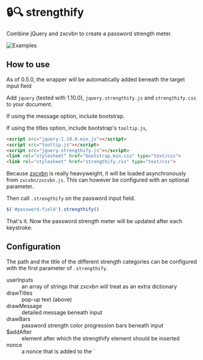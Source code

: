 🔒🔍 strengthify
================

Combine jQuery and zxcvbn to create a password strength meter.

![Examples](examples.png)

How to use
----------

As of 0.5.0, the wrapper will be automatically added beneath the target input field

Add `jquery` (tested with 1.10.0), `jquery.strengthify.js` and
`strengthify.css` to your document.

If using the message option, include bootstrap.

If using the titles option, include bootstrap's `tooltip.js`,

```HTML
<script src="jquery-1.10.0.min.js"></script>
<script src="tooltip.js"></script>
<script src="jquery.strengthify.js"></script>
<link rel="stylesheet" href="bootstrap.min.css" type="text/css">
<link rel="stylesheet" href="strengthify.css" type="text/css">
```

Because [zxcvbn](https://github.com/dropbox/zxcvbn) is really
heavyweight, it will be loaded asynchronously from `zxcvbn/zxcvbn.js`.
This can however be configured with an optional parameter.

Then call `.strengthify` on the password input field.

```JavaScript
$('#password-field').strengthify()
```

That's it. Now the password strength meter will be updated after
each keystroke.

Configuration
-------------

The path and the title of the different strength categories can
be configured with the first parameter of `.strengthify`.


<dl>
<dt>userInputs</dt><dd> an array of strings that zxcvbn will treat as an extra dictionary</dd>
<dt>drawTitles</dt><dd> pop-up text (above)</dd>
<dt>drawMessage</dt><dd> detailed message beneath input</dd>
<dt>drawBars</dt><dd> password strength color progression bars beneath input</dd>
<dt>$addAfter</dt><dd> element after which the strengthify element should be inserted</dd>
<dt>nonce</dt><dd> a nonce that is added to the `<script>` tag to load the zxcvbn.js file asynchronously</dd>
</dl>

Default:

```JSON
{
  "zxcvbn": "zxcvbn/zxcvbn.js",
  "userInputs": [],
  "titles": [
    "Weakest",
    "Weak",
    "So-so",
    "Good",
    "Perfect"
  ],
  "drawTitles": false,
  "drawMessage": false,
  "drawBars": true,
  "$addAfter": null
}
```
Overwrite example:

```JavaScript
$('#password-field').strengthify({zxcvbn: 'my/path/to/zxcvbn.js'})
```

Use 'onResult' callback option like:

```JavaScript
$('#password-field').strengthify({
    zxcvbn: 'my/path/to/zxcvbn.js',
    onResult: function(result) {
        var submitBtn = $('input[type=submit]');
      
        if (result.score < 3) {
          submitBtn.prop('disabled', 'disabled');
        } else {
          submitBtn.prop('disabled', false);
        }
    }
})
```

Versions
--------

<dl>
  <dt>0.5.8</dt>
  <dd>
    <ul>
      <li>wait for load of script before binding (https://github.com/morrisjobke/strengthify/pulls/28)</li>
    </ul>
  </dd>
  <dt>0.5.7</dt>
  <dd>
    <ul>
      <li>add option for user input (#27)</li>
    </ul>
  </dd>
  <dt>0.5.6</dt>
  <dd>
    <ul>
      <li>set the nonce properly in all browsers (#24)</li>
    </ul>
  </dd>
  <dt>0.5.5</dt>
  <dd>
    <ul>
      <li>allow to specify a nonce for the loaded script (#23)</li>
    </ul>
  </dd>
  <dt>0.5.4</dt>
  <dd>
    <ul>
      <li>do not use `eval()` anymore (#19)</li>
    </ul>
  </dd>
  <dt>0.5.3</dt>
  <dd>
    <ul>
      <li>make possible to specify the element to add the strength bar after (#20)</li>
      <li>provide minified version (#16)</li>
    </ul>
  </dd>
  <dt>0.5.2</dt>
  <dd>
    <ul>
      <li>use eval directly (#14)</li>
      <li>added missing break (#13)</li>
    </ul>
  </dd>
  <dt>0.5.1</dt>
  <dd>add tilesOptions (#10) - you can choose now between tooltip and element or both - thanks to @feirer</dd>
  <dt>0.5.0</dt>
  <dd> fairly substantial changes:
    <ul>
        <li>added feedback message</li>
        <li> $.each(...) functionality</li>
        <li> restructuring wrapping</li>
        <li> feature flags</li>
    </ul>
     "strengthify-wrapper" added automatically beneath target input
  </dd>
  <dt>0.4.1</dt>
  <dd>hotfix for missing ;</dd>
  <dt>0.4</dt>
  <dd>syntax and performance cleanups</dd>
  <dt>0.3</dt>
  <dd>some fixes:
    <ul>
      <li>migrate from "display" to "opacity"</li>
      <li>fix pasting to input field</li>
      <li>add tipsy with strength</li>
    </ul>
  </dd>
  <dt>0.2</dt>
  <dd>solve mimetype issues</dd>
  <dt>0.1</dt>
  <dd>Initial version</dd>
</dl>
